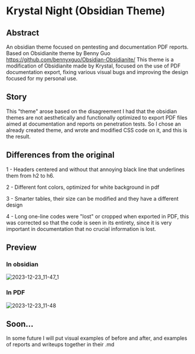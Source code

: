 # Krystal Night (Obsidian Theme)

## Abstract

An obsidian theme focused on pentesting and documentation PDF reports.
Based on Obsidianite theme by Benny Guo https://github.com/bennyxguo/Obsidian-Obsidianite/
This theme is a modification of Obsidianite made by Krystal,
focused on the use of PDF documentation export,
fixing various visual bugs and improving the design focused for my personal use.

## Story

This "theme" arose based on the disagreement I had that the obsidian themes are not aesthetically and functionally optimized to export PDF files aimed at documentation and reports on penetration tests.
So I chose an already created theme, and wrote and modified CSS code on it, and this is the result.

## Differences from the original

1 - Headers centered and without that annoying black line that underlines them from h2 to h6.

2 - Different font colors, optimized for white background in pdf

3 - Smarter tables, their size can be modified and they have a different design

4 - Long one-line codes were "lost" or cropped when exported in PDF, this was corrected so that the code is seen in its entirety, since it is very important in documentation that no crucial information is lost.

## Preview

### In obsidian

![2023-12-23_11-47_1](https://github.com/Krystal-x64/Krystal-Night-Obsidian-Theme-/assets/84544304/7d1e0f88-6759-4093-b85e-50f4af88b3ef)

### In PDF

![2023-12-23_11-48](https://github.com/Krystal-x64/Krystal-Night-Obsidian-Theme-/assets/84544304/7adebc6b-a0f1-4ae4-a665-6c436ad619b2)

## Soon...

In some future I will put visual examples of before and after, and examples of reports and writeups together in their .md

